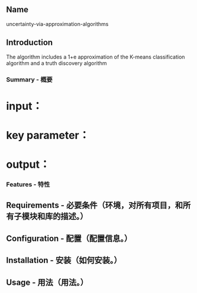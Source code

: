 
## Name
uncertainty-via-approximation-algorithms

## Introduction
The algorithm includes a 1+e approximation of the K-means classification algorithm and a truth discovery algorithm

### Summary - 概要
# input：
# key parameter：
# output：

### Features - 特性

## Requirements - 必要条件（环境，对所有项目，和所有子模块和库的描述。）

## Configuration - 配置（配置信息。）

## Installation - 安装（如何安装。）

## Usage - 用法（用法。）
